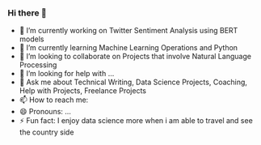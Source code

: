 ### Hi there 👋


- 🔭 I’m currently working on Twitter Sentiment Analysis using BERT models
- 🌱 I’m currently learning Machine Learning Operations and Python
- 👯 I’m looking to collaborate on Projects that involve Natural Language Processing
- 🤔 I’m looking for help with ...
- 💬 Ask me about Technical Writing, Data Science Projects, Coaching, Help with Projects, Freelance Projects 
- 📫 How to reach me:  
- 😄 Pronouns: ...
- ⚡ Fun fact: I enjoy data science more when i am able to travel and see the country side

